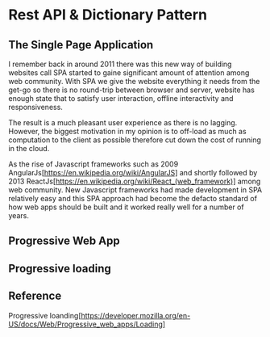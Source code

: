 # Rest API & Dictionary Pattern

## The Single Page Application

I remember back in around 2011 there was this new way of building websites call SPA started to gaine significant amount of attention among web community. With SPA we give the website everything it needs from the get-go so there is no round-trip between browser and server, website has enough state that to satisfy user interaction, offline interactivity and responsiveness.

The result is a much pleasant user experience as there is no lagging. However, the biggest motivation in my opinion is to off-load as much as computation to the client as possible therefore cut down the cost of running in the cloud.

As the rise of Javascript frameworks such as 2009 AngularJs[https://en.wikipedia.org/wiki/AngularJS] and shortly followed by 2013 ReactJs[https://en.wikipedia.org/wiki/React_(web_framework)] among web community. New Javascript frameworks had made development in SPA relatively easy and this SPA approach had become the defacto standard of how web apps should be built and it worked really well for a number of years.   

## Progressive Web App


## Progressive loading


## Reference

Progressive loanding[https://developer.mozilla.org/en-US/docs/Web/Progressive_web_apps/Loading]

